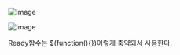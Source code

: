 ![image](https://user-images.githubusercontent.com/108928206/190853173-1c83aba3-199e-4f33-9777-30e216aa23ac.png)

![image](https://user-images.githubusercontent.com/108928206/190853179-12ed1e2c-5f6b-4310-99d1-53e2d0019d9f.png)

Ready함수는 $(function(){})이렇게 축약되서 사용한다.
